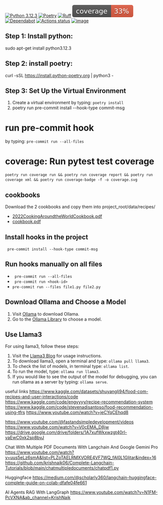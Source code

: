 [![Python 3.12.3](https://img.shields.io/badge/python-3.12.3-blue.svg)](https://www.python.org/downloads/release/python-3123/)
[![Poetry](https://img.shields.io/endpoint?url=https://python-poetry.org/badge/v0.json)](https://python-poetry.org/)
[![Ruff](https://img.shields.io/endpoint?url=https://raw.githubusercontent.com/astral-sh/ruff/main/assets/badge/v2.json)](https://github.com/astral-sh/ruff)
![Coverage](coverage.svg)
[![Dependabot](https://badgen.net/badge/Dependabot/enabled/orange?icon=dependabot)](https://dependabot.com/)
[![Actions status](https://github.com/astral-sh/ruff/workflows/CI/badge.svg)](https://github.com/ShiNik/python-cicd-demo/actions)
[![image](https://img.shields.io/pypi/l/ruff.svg)](https://github.com/ShiNik/python-cicd-demo/blob/main/LICENSE)


## Step 1: Install python:
sudo apt-get install python3.12.3

## Step 2: install poetry:
curl -sSL https://install.python-poetry.org | python3 -

## Step 3: Set Up the Virtual Environment
1. Create a virtual environment by typing: `poetry install`
2. poetry run pre-commit install --hook-type commit-msg

# run pre-commit hook
by typing: `pre-commit run --all-files`

# coverage: Run pytest test coverage
```
poetry run coverage run && poetry run coverage report && poetry run coverage xml && poetry run coverage-badge -f -o coverage.svg
```

## cookbooks
Download the 2 cookbooks and copy them into project_root/data/recipes/
- [2022CookingAroundtheWorldCookbook.pdf](https://www.nutrition.va.gov/docs/UpdatedPatientEd/2022CookingAroundtheWorldCookbook.pdf)
- [cookbook.pdf](https://foodhero.org/sites/foodhero-prod/files/health-tools/cookbook.pdf)

##  Install hooks in the project
` pre-commit install --hook-type commit-msg`

## Run hooks manually on all files
- ` pre-commit run --all-files`
- ` pre-commit run <hook-id>`
- `pre-commit run --files file1.py file2.py`


## Download Ollama and Choose a Model

1. Visit [Ollama](https://ollama.com/) to download Ollama.
2. Go to the [Ollama Library](https://ollama.com/library) to choose a model.

##  Use Llama3

For using llama3, follow these steps:

1. Visit the [Llama3 Blog](https://ollama.com/blog/llama3) for usage instructions.
2. To download llama3, open a terminal and type: `ollama pull llama3`.
3. To check the list of models, in terminal type: `ollama list`.
4. To run the model, type: `ollama run llama3`.
5. If you would like to see the output of the model for debugging, you can run ollama as a server by typing: `ollama serve`.

useful links
https://www.kaggle.com/datasets/shuyangli94/food-com-recipes-and-user-interactions/code
https://www.kaggle.com/code/engyyyy/recipe-recommendation-system
https://www.kaggle.com/code/stevenadisantoso/food-recommendation-using-tfrs
https://www.youtube.com/watch?v=jeCYqCEhqd8

https://www.youtube.com/@fastandsimpledevelopment/videos
https://www.youtube.com/watch?v=V0cEMA_D8jw
https://drive.google.com/drive/folders/1A7xufWkxwzgt40rl-vaEwC0xk2sp8bvJ


Chat With Multiple PDF Documents With Langchain And Google Gemini Pro
https://www.youtube.com/watch?v=uus5eLz6smA&list=PLZoTAELRMXVORE4VF7WQ_fAl0L1Gljtar&index=16
https://github.com/krishnaik06/Complete-Langchain-Tutorials/blob/main/chatmultipledocuments/chatpdf1.py

Huggingface
https://medium.com/@scholarly360/langchain-huggingface-complete-guide-on-colab-dfafe04fe661

AI Agents RAG With LangGraph 
https://www.youtube.com/watch?v=N1FM-PcVXNA&ab_channel=KrishNaik